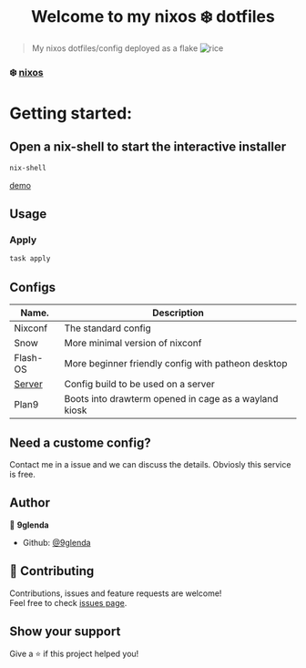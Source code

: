<h1 align="center">Welcome to my nixos ❄️ dotfiles </h1>
<p>
</p>

> My nixos dotfiles/config deployed as a flake
> <img title="screenshot" alt="rice" src="/images/screenshot1.png">

### ❄️ [nixos](https://nixos.org/)

# Getting started:

## Open a nix-shell to start the interactive installer

```sh
nix-shell
```

[demo](https://asciinema.org/a/511089)

## Usage

### Apply

```sh
task apply
```

## Configs

| Name.                    | Description                                           |
| ------------------------ | ----------------------------------------------------- |
| Nixconf                  | The standard config                                   |
| Snow                     | More minimal version of nixconf                       |
| Flash-OS                 | More beginner friendly config with patheon desktop    |
| [Server](docs/SERVER.md) | Config build to be used on a server                   |
| Plan9                    | Boots into drawterm opened in cage as a wayland kiosk |

## Need a custome config?

Contact me in a issue and we can discuss the details. Obviosly this service is free.

## Author

👤 **9glenda**

* Github: [@9glenda](https://github.com/9glenda)

## 🤝 Contributing

Contributions, issues and feature requests are welcome!<br />Feel free to check [issues page](https://github.com/9glenda/dotfiles/issues). 

## Show your support

Give a ⭐️ if this project helped you!
